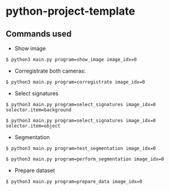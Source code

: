 # python-project-template

## Commands used

- Show image
```
$ python3 main.py program=show_image image_idx=0
```

- Corregistrate both cameras:
```
$ python3 main.py program=corregistrate image_idx=0
```

- Select signatures
```
$ python3 main.py program=select_signatures image_idx=0 selector.item=background
```
```
$ python3 main.py program=select_signatures image_idx=0 selector.item=object
```

- Segmentation
```
$ python3 main.py program=test_segmentation image_idx=0
```
```
$ python3 main.py program=perform_segmentation image_idx=0
```

- Prepare dataset
```
$ python3 main.py program=prepare_data image_idx=0
```



